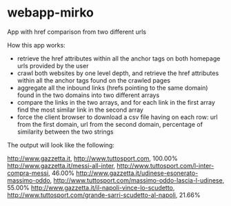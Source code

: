 # webapp-mirko
App with href comparison from two different urls

How this app works:
- retrieve the href attributes within all the anchor tags on both homepage urls provided by the user
- crawl both websites by one level depth, and retrieve the href attributes within all the anchor tags found on the crawled pages
- aggregate all the inbound links (hrefs pointing to the same domain) found in the two domains into two different arrays
- compare the links in the two arrays, and for each link in the first array find the most similar link in the second array
- force the client browser to download a csv file having on each row: 
url from the first domain, url from the second domain, percentage of similarity between the two strings


The output will look like the following:

http://www.gazzetta.it, http://www.tuttosport.com, 100.00%
http://www.gazzetta.it/messi-all-inter, http://www.tuttosport.com/l-inter-compra-messi, 46.00%
http://www.gazzetta.it/udinese-esonerato-massimo-oddo, http://www.tuttosport.com/massimo-oddo-lascia-l-udinese, 55.00%
http://www.gazzetta.it/il-napoli-vince-lo-scudetto, http://www.tuttosport.com/grande-sarri-scudetto-al-napoli, 21.66%


